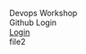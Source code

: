 <html>
<body>
<p>Devops Workshop<br>
Github Login<br>
<a href="https://github.com/github-login">Login</a><br>
file2
</body>
</html>
